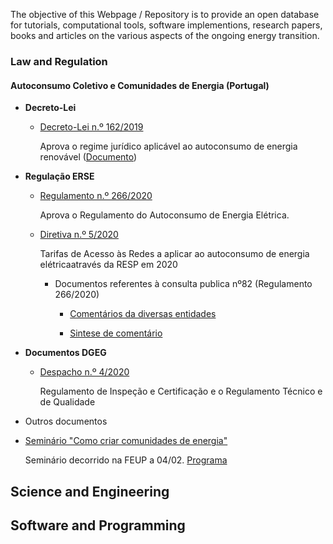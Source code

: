 
<!-- # Energy Commons -->
<!--  **Tools and Information Database for the science, engineering, economics and politics of the Energy Transition** -->

The objective of this Webpage / Repository is to provide an open database for tutorials, computational tools, software implementions, research papers, books and articles on the various aspects of the ongoing energy transition.


 <!--## The politics of Energy  -->

### Law and Regulation

#### Autoconsumo Coletivo e Comunidades de Energia (Portugal)



* **Decreto-Lei**

  * [Decreto-Lei n.º 162/2019](https://dre.pt/pesquisa/-/search/125692189/details/maximized)

    Aprova o regime jurídico aplicável ao autoconsumo de energia renovável ([Documento](https://dre.pt/application/conteudo/125692189))

* **Regulação ERSE**

  * [Regulamento n.º 266/2020](https://dre.pt/application/conteudo/130469272)
    
    Aprova o Regulamento do Autoconsumo de Energia Elétrica.

  * [Diretiva n.º 5/2020](https://dre.pt/application/conteudo/130469271)
    
    Tarifas de Acesso às Redes a aplicar ao autoconsumo de energia elétricaatravés da RESP em 2020

    * Documentos referentes à consulta publica nº82 (Regulamento 266/2020)

      * [Comentários da diversas entidades](https://www.erse.pt/atividade/consultas-publicas/consulta-p%C3%BAblica-n-%C2%BA-82/comentarios/)

      * [Sintese de comentário](https://www.erse.pt/media/40pdir3g/cp82_sintesecomentarios.pdf)

* **Documentos DGEG**

  * [Despacho n.º 4/2020](http://www.dgeg.gov.pt/?cn=636364478673AAAAAAAAAAAA)
  
    Regulamento de Inspeção e Certificação e o Regulamento Técnico e de Qualidade
    
* Outros documentos
 * [Seminário "Como criar comunidades de energia"](https://www.youtube.com/watch?v=TJt7GP-mCgE)
   
   Seminário decorrido na FEUP a 04/02. [Programa](https://campanhas.voltimum.pt/comunidadesdeenergia/)  

## Science and Engineering

## Software and Programming
